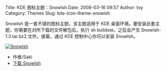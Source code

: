 Title: KDE 图标主题：SnowIsh
Date: 2008-03-16 09:57
Author: toy
Category: Themes
Slug: kde-icon-theme-snowish

SnowIsh 是一套不错的图标主题，该主题适用于 KDE
桌面环境。要安装此套主题，你需要在对所下载的文件解包后，执行 sh
buildset。之后会产生 SnowIsh-1.3.tar.bz2 文件。接着，通过 KDE
控制中心你可以安装 SnowIsh。

[![SnowIsh](http://i.linuxtoy.org/i/2008/03/snowish-thumb.png)](http://i.linuxtoy.org/i/2008/03/snowish.png)

- 作者/Saki  
- [下载
SnowIsh](http://www.kde-look.org/content/show.php/SnowIsh?content=42905)

